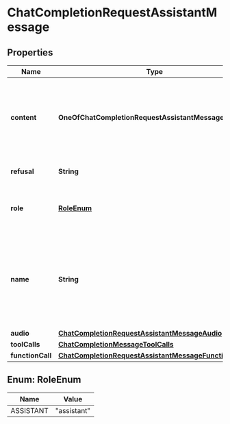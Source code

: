 # ChatCompletionRequestAssistantMessage

## Properties
Name | Type | Description | Notes
------------ | ------------- | ------------- | -------------
**content** | **OneOfChatCompletionRequestAssistantMessageContent** | The contents of the assistant message. Required unless &#x60;tool_calls&#x60; or &#x60;function_call&#x60; is specified.  |  [optional]
**refusal** | **String** | The refusal message by the assistant. |  [optional]
**role** | [**RoleEnum**](#RoleEnum) | The role of the messages author, in this case &#x60;assistant&#x60;. | 
**name** | **String** | An optional name for the participant. Provides the model information to differentiate between participants of the same role. |  [optional]
**audio** | [**ChatCompletionRequestAssistantMessageAudio**](ChatCompletionRequestAssistantMessageAudio.md) |  |  [optional]
**toolCalls** | [**ChatCompletionMessageToolCalls**](ChatCompletionMessageToolCalls.md) |  |  [optional]
**functionCall** | [**ChatCompletionRequestAssistantMessageFunctionCall**](ChatCompletionRequestAssistantMessageFunctionCall.md) |  |  [optional]

<a name="RoleEnum"></a>
## Enum: RoleEnum
Name | Value
---- | -----
ASSISTANT | &quot;assistant&quot;
